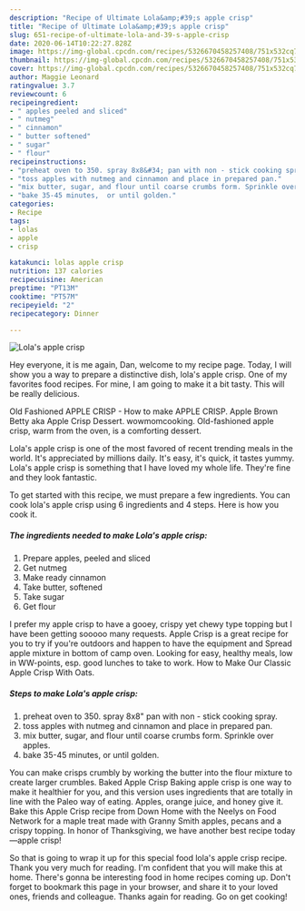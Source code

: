 ```yaml
---
description: "Recipe of Ultimate Lola&amp;#39;s apple crisp"
title: "Recipe of Ultimate Lola&amp;#39;s apple crisp"
slug: 651-recipe-of-ultimate-lola-and-39-s-apple-crisp
date: 2020-06-14T10:22:27.828Z
image: https://img-global.cpcdn.com/recipes/5326670458257408/751x532cq70/lolas-apple-crisp-recipe-main-photo.jpg
thumbnail: https://img-global.cpcdn.com/recipes/5326670458257408/751x532cq70/lolas-apple-crisp-recipe-main-photo.jpg
cover: https://img-global.cpcdn.com/recipes/5326670458257408/751x532cq70/lolas-apple-crisp-recipe-main-photo.jpg
author: Maggie Leonard
ratingvalue: 3.7
reviewcount: 6
recipeingredient:
- " apples peeled and sliced"
- " nutmeg"
- " cinnamon"
- " butter softened"
- " sugar"
- " flour"
recipeinstructions:
- "preheat oven to 350. spray 8x8&#34; pan with non - stick cooking spray."
- "toss apples with nutmeg and cinnamon and place in prepared pan."
- "mix butter, sugar, and flour until coarse crumbs form. Sprinkle over apples."
- "bake 35-45 minutes,  or until golden."
categories:
- Recipe
tags:
- lolas
- apple
- crisp

katakunci: lolas apple crisp 
nutrition: 137 calories
recipecuisine: American
preptime: "PT13M"
cooktime: "PT57M"
recipeyield: "2"
recipecategory: Dinner

---
```



![Lola&#39;s apple crisp](https://img-global.cpcdn.com/recipes/5326670458257408/751x532cq70/lolas-apple-crisp-recipe-main-photo.jpg)

Hey everyone, it is me again, Dan, welcome to my recipe page. Today, I will show you a way to prepare a distinctive dish, lola&#39;s apple crisp. One of my favorites food recipes. For mine, I am going to make it a bit tasty. This will be really delicious.

Old Fashioned APPLE CRISP - How to make APPLE CRISP. Apple Brown Betty aka Apple Crisp Dessert. wowmomcooking. Old-fashioned apple crisp, warm from the oven, is a comforting dessert.

Lola&#39;s apple crisp is one of the most favored of recent trending meals in the world. It's appreciated by millions daily. It's easy, it's quick, it tastes yummy. Lola&#39;s apple crisp is something that I have loved my whole life. They're fine and they look fantastic.


To get started with this recipe, we must prepare a few ingredients. You can cook lola&#39;s apple crisp using 6 ingredients and 4 steps. Here is how you cook it.

##### The ingredients needed to make Lola&#39;s apple crisp:

1. Prepare  apples, peeled and sliced
1. Get  nutmeg
1. Make ready  cinnamon
1. Take  butter, softened
1. Take  sugar
1. Get  flour


I prefer my apple crisp to have a gooey, crispy yet chewy type topping but I have been getting sooooo many requests. Apple Crisp is a great recipe for you to try if you&#39;re outdoors and happen to have the equipment and Spread apple mixture in bottom of camp oven. Looking for easy, healthy meals, low in WW-points, esp. good lunches to take to work. How to Make Our Classic Apple Crisp With Oats. 

##### Steps to make Lola&#39;s apple crisp:

1. preheat oven to 350. spray 8x8&#34; pan with non - stick cooking spray.
1. toss apples with nutmeg and cinnamon and place in prepared pan.
1. mix butter, sugar, and flour until coarse crumbs form. Sprinkle over apples.
1. bake 35-45 minutes,  or until golden.


You can make crisps crumbly by working the butter into the flour mixture to create larger crumbles. Baked Apple Crisp Baking apple crisp is one way to make it healthier for you, and this version uses ingredients that are totally in line with the Paleo way of eating. Apples, orange juice, and honey give it. Bake this Apple Crisp recipe from Down Home with the Neelys on Food Network for a maple treat made with Granny Smith apples, pecans and a crispy topping. In honor of Thanksgiving, we have another best recipe today—apple crisp! 

So that is going to wrap it up for this special food lola&#39;s apple crisp recipe. Thank you very much for reading. I'm confident that you will make this at home. There's gonna be interesting food in home recipes coming up. Don't forget to bookmark this page in your browser, and share it to your loved ones, friends and colleague. Thanks again for reading. Go on get cooking!
